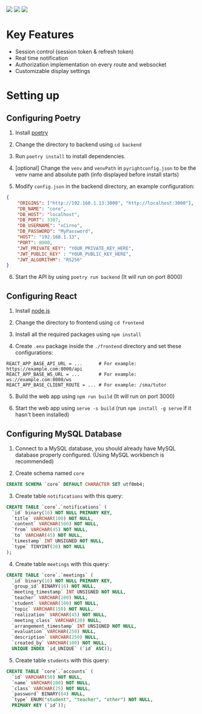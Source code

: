 <a href="https://www.python.org/downloads/release/python-3101/"><img src="https://img.shields.io/badge/python-3.10-yellow.svg"></a>
<a href="https://www.npmjs.com/package/npm/v/10.2.3"><img src="https://img.shields.io/badge/npm-10.2.3-red.svg"></a>
<a href="https://dev.mysql.com/downloads/windows/installer/5.7.html"><img src="https://img.shields.io/badge/MySQL-5.7-blue.svg"></a>

# Key Features
- Session control (session token & refresh token)
- Real time notification
- Authorization implementation on every route and websocket
- Customizable display settings



# Setting up
## Configuring Poetry
1. Install [poetry](https://python-poetry.org/docs/master/#installing-with-the-official-installer)

2. Change the directory to backend using `cd backend`

3. Run `poetry install` to install dependencies.

4. [optional] Change the `venv` and `venvPath` in `pyrightconfig.json` to be the venv name and absolute path (info displayed before install starts)

5. Modify `config.json` in the backend directory, an example configuration:
```json
{
    "ORIGINS": ["http://192.168.1.13:3000", "http://localhost:3000"],
    "DB_NAME": "core",
    "DB_HOST": "localhost",
    "DB_PORT": 3307,
    "DB_USERNAME": "xCirno",
    "DB_PASSWORD": "MyPassword",
    "HOST": "192.168.1.13",
    "PORT": 8000,
    "JWT_PRIVATE_KEY": "YOUR_PRIVATE_KEY_HERE",
    "JWT_PUBLIC_KEY" : "YOUR_PUBLIC_KEY_HERE",
    "JWT_ALGORITHM": "RS256"
}
```

6. Start the API by using `poetry run backend` (It will run on port 8000)


## Configuring React
1. Install [node.js](https://nodejs.org/en/download)

2. Change the directory to frontend using `cd frontend`

3. Install all the required packages using `npm install`

4. Create `.env` package inside the `./frontend` directory and set these configurations:
```
REACT_APP_BASE_API_URL = ...      # For example: https://example.com:8000/api
REACT_APP_BASE_WS_URL = ...       # For example: ws://example.com:8000/ws
REACT_APP_BASE_CLIENT_ROUTE = ... # For example: /sma/tutor
```

5. Build the web app using `npm run build` (It will run on port 3000)

6. Start the web app using `serve -s build` (run `npm install -g serve` if it hasn't been installed)


## Configuring MySQL Database
1. Connect to a MySQL database, you should already have MySQL database properly configured. (Using MySQL workbench is recommended)

2. Create schema named `core`
```sql
CREATE SCHEMA `core` DEFAULT CHARACTER SET utf8mb4;
```


3. Create table `notifications` with this query:
```sql
CREATE TABLE `core`.`notifications` (
  `id` binary(16) NOT NULL PRIMARY KEY,
  `title` VARCHAR(100) NOT NULL,
  `content` VARCHAR(500) NOT NULL,
  `from` VARCHAR(45) NOT NULL,
  `to` VARCHAR(45) NOT NULL,
  `timestamp` INT UNSIGNED NOT NULL,
  `type` TINYINT(20) NOT NULL
);
```

4. Create table `meetings` with this query:
```sql
CREATE TABLE `core`.`meetings` (
  `id` binary(16) NOT NULL PRIMARY KEY,
  `group_id` BINARY(16) NOT NULL,
  `meeting_timestamp` INT UNSIGNED NOT NULL,
  `teacher` VARCHAR(100) NULL,
  `student` VARCHAR(100) NOT NULL,
  `topic` VARCHAR(150) NOT NULL,
  `realization` VARCHAR(45) NOT NULL,
  `meeting_class` VARCHAR(20) NULL,
  `arrangement_timestamp` INT UNSIGNED NOT NULL,
  `evaluation` VARCHAR(250) NULL,
  `description` VARCHAR(250) NULL,
  `created_by` VARCHAR(100) NOT NULL,
  UNIQUE INDEX `id_UNIQUE` (`id` ASC));
```

5. Create table `students` with this query:
```sql
CREATE TABLE `core`.`accounts` (
  `id` VARCHAR(50) NOT NULL,
  `name` VARCHAR(100) NOT NULL,
  `class` VARCHAR(25) NOT NULL,
  `password` BINARY(64) NULL,
  `type` ENUM("student", "teacher", "other") NOT NULL,
  PRIMARY KEY (`id`));
```